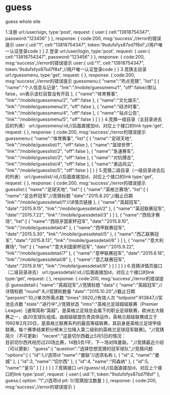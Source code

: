 # guess
guess whole site

1.注册
url:/user/sign,
type:'post',
request:
{
	user:{
		cell:"13818754347",
		password:"123456"
	}
},
response:
{
	code:200,
	msg:'success',//error的错误提示
	user:{
		uid:"1",
		cell:"13818754347",
		token:'9sdufsfys87sd7f8sf',//用户唯一认证登录code
	}
}
2.登录
url:/user/login,
type:'post',
request:
{
	user:{
		cell:"13818754347",
		password:"123456"
	}
},
response:
{
	code:200,
	msg:'success',//error的错误提示
	user:{
		uid:"1",
		cell:"13818754347",
		token:'9sdufsfys87sd7f8sf',//用户唯一认证登录code
	}
}
3.竞猜主目录
url:/guessmenu,
type:'get',
request:
{
},
response:
{
	code:200,
	msg:'success',//error的错误提示
	guessmenu:{
		"name":"热点竞猜",
		"list":[
			{
				"name":"个人信息与记录",
				"link":"/mobile/guessmenu/1",
				"off":false//默认false，on表示该栏目暂没有开启
			},
			{
				"name":"体育赛事",
				"link":"/mobile/guessmenu/2",
				"off":false
			},
			{
				"name":"文化娱乐",
				"link":"/mobile/guessmenu/3",
				"off":false
			},
			{
				"name":"经济时事",
				"link":"/mobile/guessmenu/4",
				"off":false
			},
			{
				"name":"站点公告",
				"link":"/mobile/guessmenu/5",
				"off":false
			}
		]
	}
}
4.竞猜一级目录（主目录进去后的列表）
url:/guessmenu/:id,//后面直接加id，对应上个接口的link
type:'get',
request:
{
},
response:
{
	code:200,
	msg:'success',//error的错误提示
	guessmenu:{
		"name":"体育赛事",
		"list":[
			{
				"name":"足球天地",
				"link":"/mobile/guesslist/1",
				"off":false
			},
			{
				"name":"篮球世界",
				"link":"/mobile/guesslist/2",
				"off":false
			},
			{
				"name":"急速赛车",
				"link":"/mobile/guesslist/3",
				"off":false
			},
			{
				"name":"对抗搏击",
				"link":"/mobile/guesslist/4",
				"off":false
			},
			{
				"name":"奥运风云",
				"link":"/mobile/guesslist/5",
				"off":false
			}
		]
	}
}
5.竞猜二级目录（一级目录进去后的列表）
url:/guesslist/:id,//后面直接加id，对应上个接口的link
type:'get',
request:
{
},
response:
{
	code:200,
	msg:'success',//error的错误提示
	guesslist:{
		"name":"足球天地",
		"list":[
			{
				"name":"英格兰赛场",
				"list":[
						{
							"name":"足总杯冠军",//竞猜标题
							"date":"2015.8.20",//截止日期
							"link":"/mobile/guessdetail/1"//详情页链接
						},
						{
							"name":"英超冠军",
							"date":"2015.9.15",
							"link":"/mobile/guessdetail/2"
						},
						{
							"name":"英冠联赛冠军",
							"date":"2015.7.22",
							"link":"/mobile/guessdetail/3"
						}
					]
			},
			{
				"name":"西班牙赛场",
				"list":[
					{
						"name":"西班牙国家杯冠军",
						"date":"2015.9.10",
						"link":"/mobile/guessdetail/4"
					},
					{
						"name":"西甲联赛冠军",
						"date":"2015.5.30",
						"link":"/mobile/guessdetail/5"
					},
					{
						"name":"西乙联赛冠军",
						"date":"2015.8.13",
						"link":"/mobile/guessdetail/6"
					}
				]
			},
			{
				"name":"意大利赛场",
				"list":[
					{
						"name":"意大利国家杯冠军",
						"date":"2015.9.22",
						"link":"/mobile/guessdetail/7"
					},
					{
						"name":"意甲联赛冠军",
						"date":"2015.6.18",
						"link":"/mobile/guessdetail/8"
					},
					{
						"name":"意乙联赛冠军",
						"date":"2015.9.16",
						"link":"/mobile/guessdetail/9"
					}
				]
			}
		]
	}
}
6.竞猜详情页接口（二级目录进去）
url:/guessdetail/:id,//后面直接加id，对应上个接口的link
type:'get',
request:
{
},
response:
{
	code:200,
	msg:'success',//error的错误提示
	guessdetail:{
		"name":"英超冠军",//竞猜标题
		"data":{
			"name":"英超冠军",//详情标题
			"round":8,//竞猜轮数量
			"date":"2015.10.20",//截止日期
			"perpoint":10,//单次所需点数
			"times":3920,//有效人次
			"totlpoint":913847,//奖池总点数
			"state":"进行中",//竞猜状态
			"intro":"英格兰足球超级联赛（Premier League）[通常简称“英超”，是英格兰足球总会属下的职业足球联赛，欧洲五大联赛之一，由20支球队组成。由超级联盟负责具体运作。英格兰超级联赛成立于1992年2月20日，是英格兰联赛系列的最高等级联赛，其前身是英格兰足球甲级联赛。每个赛季结束积分榜末三位降入第二级别的英格兰足球冠军联赛]。",//竞猜简介（不可更新）
			"recent":"这是切尔西截止5月5日的情况：<br/> 目前切尔西共经历过20场比赛，14胜5负1平，下一场对阵曼联。",//竞猜最近介绍（可以更新）
			"guess":{
				"question":"选择您想竞猜的冠军球队",//竞猜问题
				"options":[
					{
						"id":1,//选项id
						"name":"曼联"//选项名称
					},
					{
						"id":2,
						"name":"曼城"
					},
					{
						"id":3,
						"name":"切尔西"
					},
					{
						"id":4,
						"name":"阿森纳"
					},
					{
						"id":5,
						"name":"皇马"
					}
				]
			}
		}
	}
}
7.竞猜接口
url:/guess/:id,//后面直接加id，对应上个接口的link
type:'post',
request:
{
	user:{
		uid:'1',
		token:"9sdufsfys87sd7f8sf"
	},
	guess:{
		option: "1",//选项id
		pit: 1//竞猜投注数量
	}
},
response:
{
	code:200,
	msg:'success',//error的错误提示
}
